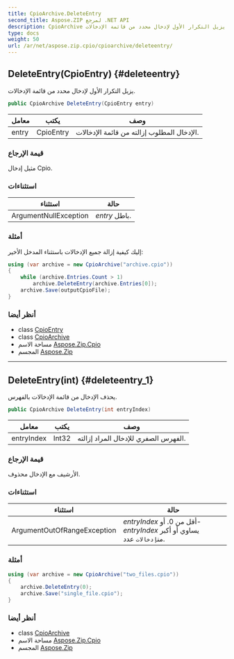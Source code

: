 ```yaml
---
title: CpioArchive.DeleteEntry
second_title: Aspose.ZIP لمرجع .NET API
description: CpioArchive طريقة. يزيل التكرار الأول لإدخال محدد من قائمة الإدخالات.
type: docs
weight: 50
url: /ar/net/aspose.zip.cpio/cpioarchive/deleteentry/
---
```

## DeleteEntry(CpioEntry) {#deleteentry}

يزيل التكرار الأول لإدخال محدد من قائمة الإدخالات.

```csharp
public CpioArchive DeleteEntry(CpioEntry entry)
```

| معامل | يكتب | وصف |
| --- | --- | --- |
| entry | CpioEntry | الإدخال المطلوب إزالته من قائمة الإدخالات. |

### قيمة الإرجاع

مثيل إدخال Cpio.

### استثناءات

| استثناء | حالة |
| --- | --- |
| ArgumentNullException | *entry* باطل. |

### أمثلة

إليك كيفية إزالة جميع الإدخالات باستثناء المدخل الأخير:

```csharp
using (var archive = new CpioArchive("archive.cpio"))
{
    while (archive.Entries.Count > 1)
        archive.DeleteEntry(archive.Entries[0]);
    archive.Save(outputCpioFile);
}
```

### أنظر أيضا

* class [CpioEntry](../../cpioentry/)
* class [CpioArchive](../)
* مساحة الاسم [Aspose.Zip.Cpio](../../cpioarchive/)
* المجسم [Aspose.Zip](../../../)

---

## DeleteEntry(int) {#deleteentry_1}

يحذف الإدخال من قائمة الإدخالات بالفهرس.

```csharp
public CpioArchive DeleteEntry(int entryIndex)
```

| معامل | يكتب | وصف |
| --- | --- | --- |
| entryIndex | Int32 | الفهرس الصفري للإدخال المراد إزالته. |

### قيمة الإرجاع

الأرشيف مع الإدخال محذوف.

### استثناءات

| استثناء | حالة |
| --- | --- |
| ArgumentOutOfRangeException | *entryIndex* أقل من 0. أو-*entryIndex* يساوي أو أكبر من`إدخالات` عدد. |

### أمثلة

```csharp
using (var archive = new CpioArchive("two_files.cpio"))
{
    archive.DeleteEntry(0);
    archive.Save("single_file.cpio");
}
```

### أنظر أيضا

* class [CpioArchive](../)
* مساحة الاسم [Aspose.Zip.Cpio](../../cpioarchive/)
* المجسم [Aspose.Zip](../../../)


